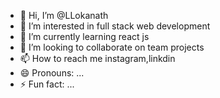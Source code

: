- 👋 Hi, I’m @LLokanath
- 👀 I’m interested in full stack web development
- 🌱 I’m currently learning react js
- 💞️ I’m looking to collaborate on team projects
- 📫 How to reach me instagram,linkdin
- 😄 Pronouns: ...
- ⚡ Fun fact: ...

<!---
LLokanath/LLokanath is a ✨ special ✨ repository because its `README.md` (this file) appears on your GitHub profile.
You can click the Preview link to take a look at your changes.
--->
